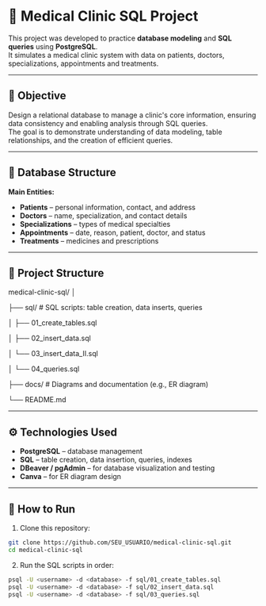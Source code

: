 # 🏥 Medical Clinic SQL Project

This project was developed to practice **database modeling** and **SQL queries** using **PostgreSQL**.  
It simulates a medical clinic system with data on patients, doctors, specializations, appointments and treatments.

---

## 🧩 Objective

Design a relational database to manage a clinic's core information, ensuring data consistency and enabling analysis through SQL queries.  
The goal is to demonstrate understanding of data modeling, table relationships, and the creation of efficient queries.

---

## 🧱 Database Structure

**Main Entities:**
- **Patients** – personal information, contact, and address  
- **Doctors** – name, specialization, and contact details  
- **Specializations** – types of medical specialties  
- **Appointments** – date, reason, patient, doctor, and status
- **Treatments** – medicines and prescriptions

---

## 📁 Project Structure
medical-clinic-sql/
│

├── sql/ # SQL scripts: table creation, data inserts, queries

│ ├── 01_create_tables.sql

│ ├── 02_insert_data.sql

│ └── 03_insert_data_II.sql

│ └── 04_queries.sql

├── docs/ # Diagrams and documentation (e.g., ER diagram)

└── README.md


---

## ⚙️ Technologies Used

- **PostgreSQL** – database management  
- **SQL** – table creation, data insertion, queries, indexes  
- **DBeaver / pgAdmin** – for database visualization and testing  
- **Canva** – for ER diagram design  

---

## 🚀 How to Run

1. Clone this repository:  
```bash
git clone https://github.com/SEU_USUARIO/medical-clinic-sql.git
cd medical-clinic-sql
```

2. Run the SQL scripts in order:
```bash
psql -U <username> -d <database> -f sql/01_create_tables.sql
psql -U <username> -d <database> -f sql/02_insert_data.sql
psql -U <username> -d <database> -f sql/03_queries.sql
```
